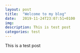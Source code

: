 ```yaml
---
layout: post
title:  "Welcome to my blog"
date:   2019-11-24T23:07:51+0100
img:
description: This is test post
categories: test
---
```


This is a test post
